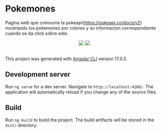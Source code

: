 # Pokemones

Pagina web que comsume la pokeapi(https://pokeapi.co/docs/v2) mostrando los pokemones por colores y su informacion correspondiente cuando se da click sobre este.

<div align="center">
<img src="https://raw.githubusercontent.com/Caballero-dev/poke-api/main/imagnes/Pokemon.png?token=GHSAT0AAAAAACLK4IHQAW6H5WU5FBBNLRD4ZMDXT5Q">
<img src="https://raw.githubusercontent.com/Caballero-dev/poke-api/main/imagnes/Pokemon_1.png?token=GHSAT0AAAAAACLK4IHRHBP6XENDRBWV2TGWZMDXT7Q" >
</div>

<br>

This project was generated with [Angular CLI](https://github.com/angular/angular-cli) version 17.0.5.

## Development server

Run `ng serve` for a dev server. Navigate to `http://localhost:4200/`. The application will automatically reload if you change any of the source files.

## Build

Run `ng build` to build the project. The build artifacts will be stored in the `dist/` directory.
